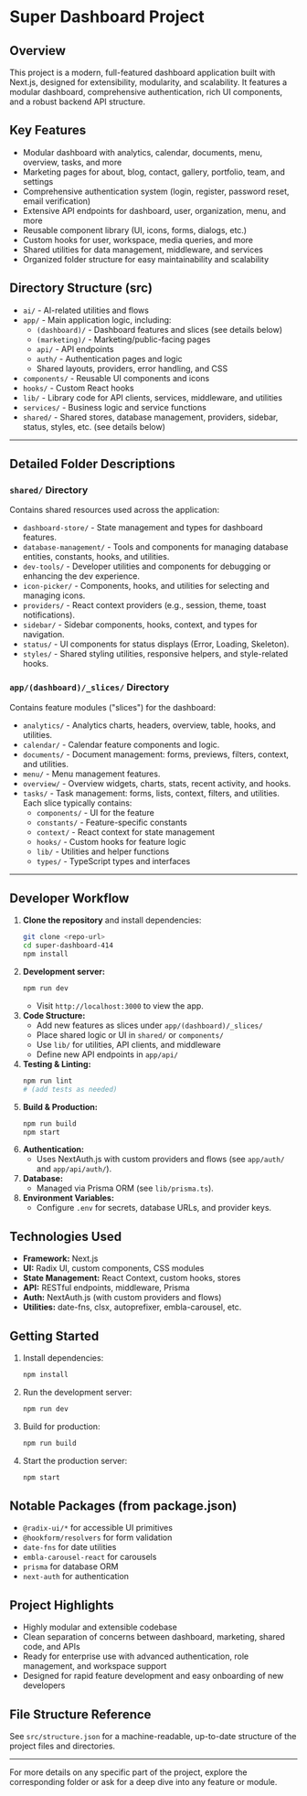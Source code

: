 # Super Dashboard Project

## Overview
This project is a modern, full-featured dashboard application built with Next.js, designed for extensibility, modularity, and scalability. It features a modular dashboard, comprehensive authentication, rich UI components, and a robust backend API structure.

## Key Features
- Modular dashboard with analytics, calendar, documents, menu, overview, tasks, and more
- Marketing pages for about, blog, contact, gallery, portfolio, team, and settings
- Comprehensive authentication system (login, register, password reset, email verification)
- Extensive API endpoints for dashboard, user, organization, menu, and more
- Reusable component library (UI, icons, forms, dialogs, etc.)
- Custom hooks for user, workspace, media queries, and more
- Shared utilities for data management, middleware, and services
- Organized folder structure for easy maintainability and scalability

## Directory Structure (src)
- `ai/` - AI-related utilities and flows
- `app/` - Main application logic, including:
  - `(dashboard)/` - Dashboard features and slices (see details below)
  - `(marketing)/` - Marketing/public-facing pages
  - `api/` - API endpoints
  - `auth/` - Authentication pages and logic
  - Shared layouts, providers, error handling, and CSS
- `components/` - Reusable UI components and icons
- `hooks/` - Custom React hooks
- `lib/` - Library code for API clients, services, middleware, and utilities
- `services/` - Business logic and service functions
- `shared/` - Shared stores, database management, providers, sidebar, status, styles, etc. (see details below)

---

## Detailed Folder Descriptions

### `shared/` Directory
Contains shared resources used across the application:
- `dashboard-store/` - State management and types for dashboard features.
- `database-management/` - Tools and components for managing database entities, constants, hooks, and utilities.
- `dev-tools/` - Developer utilities and components for debugging or enhancing the dev experience.
- `icon-picker/` - Components, hooks, and utilities for selecting and managing icons.
- `providers/` - React context providers (e.g., session, theme, toast notifications).
- `sidebar/` - Sidebar components, hooks, context, and types for navigation.
- `status/` - UI components for status displays (Error, Loading, Skeleton).
- `styles/` - Shared styling utilities, responsive helpers, and style-related hooks.

### `app/(dashboard)/_slices/` Directory
Contains feature modules ("slices") for the dashboard:
- `analytics/` - Analytics charts, headers, overview, table, hooks, and utilities.
- `calendar/` - Calendar feature components and logic.
- `documents/` - Document management: forms, previews, filters, context, and utilities.
- `menu/` - Menu management features.
- `overview/` - Overview widgets, charts, stats, recent activity, and hooks.
- `tasks/` - Task management: forms, lists, context, filters, and utilities.
Each slice typically contains:
  - `components/` - UI for the feature
  - `constants/` - Feature-specific constants
  - `context/` - React context for state management
  - `hooks/` - Custom hooks for feature logic
  - `lib/` - Utilities and helper functions
  - `types/` - TypeScript types and interfaces

---

## Developer Workflow
1. **Clone the repository** and install dependencies:
   ```sh
   git clone <repo-url>
   cd super-dashboard-414
   npm install
   ```
2. **Development server:**
   ```sh
   npm run dev
   ```
   - Visit `http://localhost:3000` to view the app.
3. **Code Structure:**
   - Add new features as slices under `app/(dashboard)/_slices/`
   - Place shared logic or UI in `shared/` or `components/`
   - Use `lib/` for utilities, API clients, and middleware
   - Define new API endpoints in `app/api/`
4. **Testing & Linting:**
   ```sh
   npm run lint
   # (add tests as needed)
   ```
5. **Build & Production:**
   ```sh
   npm run build
   npm start
   ```
6. **Authentication:**
   - Uses NextAuth.js with custom providers and flows (see `app/auth/` and `app/api/auth/`).
7. **Database:**
   - Managed via Prisma ORM (see `lib/prisma.ts`).
8. **Environment Variables:**
   - Configure `.env` for secrets, database URLs, and provider keys.

## Technologies Used
- **Framework:** Next.js
- **UI:** Radix UI, custom components, CSS modules
- **State Management:** React Context, custom hooks, stores
- **API:** RESTful endpoints, middleware, Prisma
- **Auth:** NextAuth.js (with custom providers and flows)
- **Utilities:** date-fns, clsx, autoprefixer, embla-carousel, etc.

## Getting Started
1. Install dependencies:
   ```sh
   npm install
   ```
2. Run the development server:
   ```sh
   npm run dev
   ```
3. Build for production:
   ```sh
   npm run build
   ```
4. Start the production server:
   ```sh
   npm start
   ```

## Notable Packages (from package.json)
- `@radix-ui/*` for accessible UI primitives
- `@hookform/resolvers` for form validation
- `date-fns` for date utilities
- `embla-carousel-react` for carousels
- `prisma` for database ORM
- `next-auth` for authentication

## Project Highlights
- Highly modular and extensible codebase
- Clean separation of concerns between dashboard, marketing, shared code, and APIs
- Ready for enterprise use with advanced authentication, role management, and workspace support
- Designed for rapid feature development and easy onboarding of new developers

## File Structure Reference
See `src/structure.json` for a machine-readable, up-to-date structure of the project files and directories.

---

For more details on any specific part of the project, explore the corresponding folder or ask for a deep dive into any feature or module.
